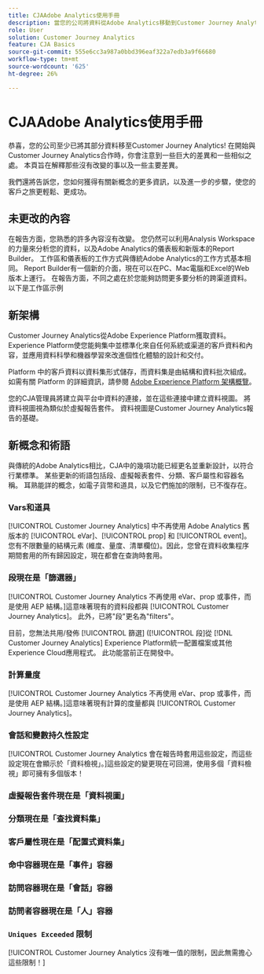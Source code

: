 ```yaml
---
title: CJAAdobe Analytics使用手冊
description: 當您的公司將資料從Adobe Analytics移動到Customer Journey Analytics時，從用戶的角度考慮什麼
role: User
solution: Customer Journey Analytics
feature: CJA Basics
source-git-commit: 555e6cc3a987a0bbd396eaf322a7edb3a9f66680
workflow-type: tm+mt
source-wordcount: '625'
ht-degree: 26%

---
```



# CJAAdobe Analytics使用手冊

恭喜，您的公司至少已將其部分資料移至Customer Journey Analytics! 在開始與Customer Journey Analytics合作時，你會注意到一些巨大的差異和一些相似之處。 本頁旨在解釋那些沒有改變的事以及一些主要差異。

我們還將告訴您，您如何獲得有關新概念的更多資訊，以及進一步的步驟，使您的客戶之旅更輕鬆、更成功。

## 未更改的內容

在報告方面，您熟悉的許多內容沒有改變。 您仍然可以利用Analysis Workspace的力量來分析您的資料，以及Adobe Analytics的儀表板和新版本的Report Builder。 工作區和儀表板的工作方式與傳統Adobe Analytics的工作方式基本相同。 Report Builder有一個新的介面，現在可以在PC、Mac電腦和Excel的Web版本上運行。 在報告方面，不同之處在於您能夠訪問更多要分析的跨渠道資料。 以下是工作區示例

## 新架構

Customer Journey Analytics從Adobe Experience Platform獲取資料。 Experience Platform使您能夠集中並標準化來自任何系統或渠道的客戶資料和內容，並應用資料科學和機器學習來改進個性化體驗的設計和交付。

Platform 中的客戶資料以資料集形式儲存，而資料集是由結構和資料批次組成。如需有關 Platform 的詳細資訊，請參閱 [Adobe Experience Platform 架構概覽](https://experienceleague.adobe.com/docs/platform-learn/tutorials/intro-to-platform/basic-architecture.html?lang=en)。

您的CJA管理員將建立與平台中資料的連接，並在這些連接中建立資料視圖。 將資料視圖視為類似於虛擬報告套件。 資料視圖是Customer Journey Analytics報告的基礎。

## 新概念和術語

與傳統的Adobe Analytics相比，CJA中的幾項功能已經更名並重新設計，以符合行業標準。 某些更新的術語包括段、虛擬報表套件、分類、客戶屬性和容器名稱。 耳熟能詳的概念，如電子貨幣和道具，以及它們施加的限制，已不復存在。

### Vars和道具

[!UICONTROL Customer Journey Analytics] 中不再使用 Adobe Analytics 舊版本的 [!UICONTROL eVar]、[!UICONTROL prop] 和 [!UICONTROL event]。您有不限數量的結構元素 (維度、量度、清單欄位)。因此，您曾在資料收集程序期間套用的所有歸因設定，現在都會在查詢時套用。

### 段現在是「篩選器」

[!UICONTROL Customer Journey Analytics 不再使用 eVar、prop 或事件，而是使用 AEP 結構。]這意味著現有的資料段都與 [!UICONTROL Customer Journey Analytics]。 此外，已將&quot;段&quot;更名為&quot;filters&quot;。

目前，您無法共用/發佈 [!UICONTROL 篩選] ([!UICONTROL 段]從 [!DNL Customer Journey Analytics] Experience Platform統一配置檔案或其他Experience Cloud應用程式。 此功能當前正在開發中。

### 計算量度

[!UICONTROL Customer Journey Analytics 不再使用 eVar、prop 或事件，而是使用 AEP 結構。]這意味著現有計算的度量都與 [!UICONTROL Customer Journey Analytics]。

### 會話和變數持久性設定

[!UICONTROL Customer Journey Analytics 會在報告時套用這些設定，而這些設定現在會顯示於「資料檢視」。]這些設定的變更現在可回溯，使用多個「資料檢視」即可擁有多個版本！

### 虛擬報告套件現在是「資料視圖」



### 分類現在是「查找資料集」

### 客戶屬性現在是「配置式資料集」


### 命中容器現在是「事件」容器

### 訪問容器現在是「會話」容器

### 訪問者容器現在是「人」容器

### `Uniques Exceeded` 限制

[!UICONTROL Customer Journey Analytics 沒有唯一值的限制，因此無需擔心這些限制！]
